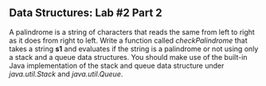 ## Data Structures: Lab #2 Part 2
A palindrome is a string of characters that reads the same from left to right as it does from right to left. Write a function called *checkPalindrome* that takes a string **s1** and evaluates if the string is a palindrome or not using only a stack and a queue data structures. You should make use of the built-in Java implementation of the stack and queue data structure under *java.util.Stack* and *java.util.Queue*.